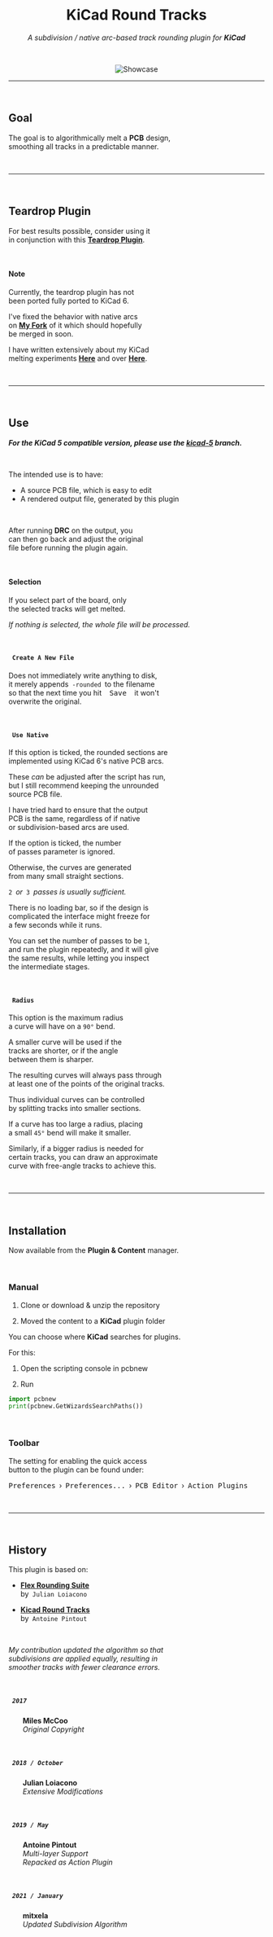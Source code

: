 
<div align = center>

# KiCad Round Tracks

*A subdivision / native arc-based track rounding plugin for* ***KiCad***

<br>

![Showcase]

---

<br>

</div>

## Goal

The goal is to algorithmically melt a **PCB** design, <br>
smoothing all tracks in a predictable manner. 

<br>

---

<br>

## Teardrop Plugin

For best results possible, consider using it<br>
in conjunction with this **[Teardrop Plugin]**.

<br>

#### Note

Currently, the teardrop plugin has not <br>
been ported fully ported to KiCad 6.

I've fixed the behavior with native arcs <br>
on **[My Fork][Mitxela Teardrop]** of it which should hopefully <br>
be merged in soon.

I have written extensively about my KiCad <br>
melting experiments **[Here][Melting A]** and over **[Here][Melting B]**.

<br>

---

<br>

## Use

***For the KiCad 5 compatible version, please use the [kicad-5] branch.***

<br>

The intended use is to have:

- A source PCB file, which is easy to edit
- A rendered output file, generated by this plugin

<br>

After running **DRC** on the output, you <br>
can then go back and adjust the original <br>
file before running the plugin again.

<br>

#### Selection

If you select part of the board, only <br>
the selected tracks will get melted.

*If nothing is selected, the whole file will be processed.*

<br>

#### ` Create A New File `

Does not immediately write anything to disk, <br>
it merely appends `-rounded` to the filename <br>
so that the next time you hit <kbd> Save </kbd> it won't <br>
overwrite the original.

<br>

#### ` Use Native `

If this option is ticked, the rounded sections are <br>
implemented using KiCad 6's native PCB arcs.

These _can_ be adjusted after the script has run, <br>
but I still recommend keeping the unrounded <br>
source PCB file.

I have tried hard to ensure that the output <br>
PCB is the same, regardless of if native <br>
or subdivision-based arcs are used.

If the option is ticked, the number <br>
of passes parameter is ignored.

Otherwise, the curves are generated<br>
from many small straight sections.

`2` *or* `3` *passes is usually sufficient.*

There is no loading bar, so if the design is <br>
complicated the interface might freeze for <br>
a few seconds while it runs.

You can set the number of passes to be `1`, <br>
and run the plugin repeatedly, and it will give <br>
the same results, while letting you inspect <br>
the intermediate stages.

<br>

#### ` Radius `

This option is the maximum radius <br>
a curve will have on a `90°` bend.

A smaller curve will be used if the <br>
tracks are shorter, or if the angle <br>
between them is sharper.

The resulting curves will always pass through <br>
at least one of the points of the original tracks.

Thus individual curves can be controlled <br>
by splitting tracks into smaller sections.

If a curve has too large a radius, placing <br>
a small `45°` bend will make it smaller.

Similarly, if a bigger radius is needed for <br>
certain tracks, you can draw an approximate <br>
curve with free-angle tracks to achieve this.

<br>

---

<br>

## Installation

Now available from the **Plugin & Content** manager.

<br>

### Manual

1. Clone or download & unzip the repository

2. Moved the content to a **KiCad** plugin folder

  You can choose where **KiCad** searches for plugins.
  
  For this:
  
  1. Open the scripting console in pcbnew
  
  2. Run
  
  ```python
  import pcbnew
  print(pcbnew.GetWizardsSearchPaths())
  ```

<br>

### Toolbar

The setting for enabling the quick access <br>
button to the plugin can be found under:

<kbd>Preferences</kbd> › <kbd>Preferences...</kbd> › <kbd>PCB Editor</kbd> › <kbd>Action Plugins</kbd>

<br>

---

<br>

## History

This plugin is based on:

- **[Flex Rounding Suite]** <br>
  by `Julian Loiacono` 

- **[Kicad Round Tracks]** <br>
  by `Antoine Pintout`

<br>

*My contribution updated the algorithm so that* <br>
*subdivisions are applied equally, resulting in* <br>
*smoother tracks with fewer clearance errors.*

<br>

##### ` 2017 `

  **Miles McCoo** <br>
  *Original Copyright*

<br>

##### ` 2018 / October `

  **Julian Loiacono** <br>
  *Extensive Modifications*

<br>

##### ` 2019 / May `

  **Antoine Pintout** <br>
  *Multi-layer Support* <br>
  *Repacked as Action Plugin*

<br>

##### ` 2021 / January `

  **mitxela** <br>
  *Updated Subdivision Algorithm*


<!----------------------------------------------------------------------------->

[Showcase]: https://mitxela.com/img/uploads/sw/kicad/example.png

[Mitxela Teardrop]: https://github.com/mitxela/kicad-teardrops/tree/mitxela/V6.0
[Teardrop Plugin]: https://github.com/NilujePerchut/kicad_scripts

[Melting B]: https://mitxela.com/projects/melting_kicad_2
[Melting A]: https://mitxela.com/projects/melting_kicad

[Flex Rounding Suite]: https://github.com/jcloiacon/flexRoundingSuite
[KiCad Round Tracks]: https://github.com/stimulu/kicad-round-tracks

[kicad-5]: https://github.com/mitxela/kicad-round-tracks/tree/kicad-5

